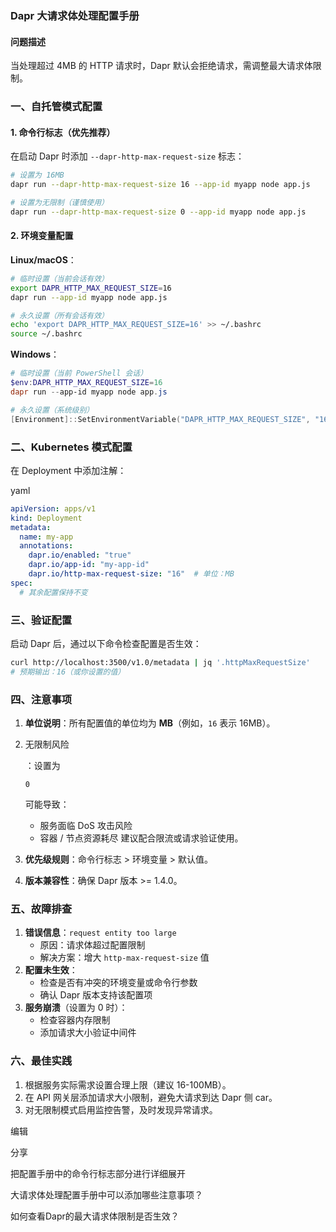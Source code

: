 ### Dapr 大请求体处理配置手册

#### 问题描述

当处理超过 4MB 的 HTTP 请求时，Dapr 默认会拒绝请求，需调整最大请求体限制。

### **一、自托管模式配置**

#### **1. 命令行标志（优先推荐）**

在启动 Dapr 时添加 `--dapr-http-max-request-size` 标志：

```bash
# 设置为 16MB
dapr run --dapr-http-max-request-size 16 --app-id myapp node app.js

# 设置为无限制（谨慎使用）
dapr run --dapr-http-max-request-size 0 --app-id myapp node app.js
```

#### **2. 环境变量配置**

**Linux/macOS**：

```bash
# 临时设置（当前会话有效）
export DAPR_HTTP_MAX_REQUEST_SIZE=16
dapr run --app-id myapp node app.js

# 永久设置（所有会话有效）
echo 'export DAPR_HTTP_MAX_REQUEST_SIZE=16' >> ~/.bashrc
source ~/.bashrc
```



**Windows**：

```powershell
# 临时设置（当前 PowerShell 会话）
$env:DAPR_HTTP_MAX_REQUEST_SIZE=16
dapr run --app-id myapp node app.js

# 永久设置（系统级别）
[Environment]::SetEnvironmentVariable("DAPR_HTTP_MAX_REQUEST_SIZE", "16", "Machine")
```

### **二、Kubernetes 模式配置**

在 Deployment 中添加注解：



yaml

```yaml
apiVersion: apps/v1
kind: Deployment
metadata:
  name: my-app
  annotations:
    dapr.io/enabled: "true"
    dapr.io/app-id: "my-app-id"
    dapr.io/http-max-request-size: "16"  # 单位：MB
spec:
  # 其余配置保持不变
```

### **三、验证配置**

启动 Dapr 后，通过以下命令检查配置是否生效：

```bash
curl http://localhost:3500/v1.0/metadata | jq '.httpMaxRequestSize'
# 预期输出：16（或你设置的值）
```

### **四、注意事项**

1. **单位说明**：所有配置值的单位均为 **MB**（例如，`16` 表示 16MB）。

2. 无限制风险

   ：设置为

    

   ```
   0
   ```

    

   可能导致：

   - 服务面临 DoS 攻击风险
   - 容器 / 节点资源耗尽
     建议配合限流或请求验证使用。

3. **优先级规则**：命令行标志 > 环境变量 > 默认值。

4. **版本兼容性**：确保 Dapr 版本 >= 1.4.0。

### **五、故障排查**

1. **错误信息**：`request entity too large`
   - 原因：请求体超过配置限制
   - 解决方案：增大 `http-max-request-size` 值
2. **配置未生效**：
   - 检查是否有冲突的环境变量或命令行参数
   - 确认 Dapr 版本支持该配置项
3. **服务崩溃**（设置为 0 时）：
   - 检查容器内存限制
   - 添加请求大小验证中间件

### **六、最佳实践**

1. 根据服务实际需求设置合理上限（建议 16-100MB）。
2. 在 API 网关层添加请求大小限制，避免大请求到达 Dapr 侧 car。
3. 对无限制模式启用监控告警，及时发现异常请求。





编辑

分享





把配置手册中的命令行标志部分进行详细展开

大请求体处理配置手册中可以添加哪些注意事项？

如何查看Dapr的最大请求体限制是否生效？